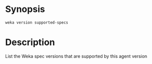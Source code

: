 # Synopsis

```weka version supported-specs ```

# Description

List the Weka spec versions that are supported by this agent version
